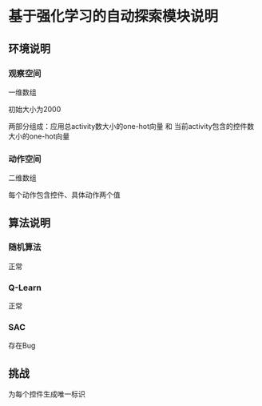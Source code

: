# 基于强化学习的自动探索模块说明

## 环境说明

### 观察空间

一维数组

初始大小为2000

两部分组成：应用总activity数大小的one-hot向量 和 当前activity包含的控件数大小的one-hot向量

### 动作空间

二维数组

每个动作包含控件、具体动作两个值



## 算法说明

### 随机算法

正常

### Q-Learn

正常

### SAC

存在Bug



## 挑战

为每个控件生成唯一标识